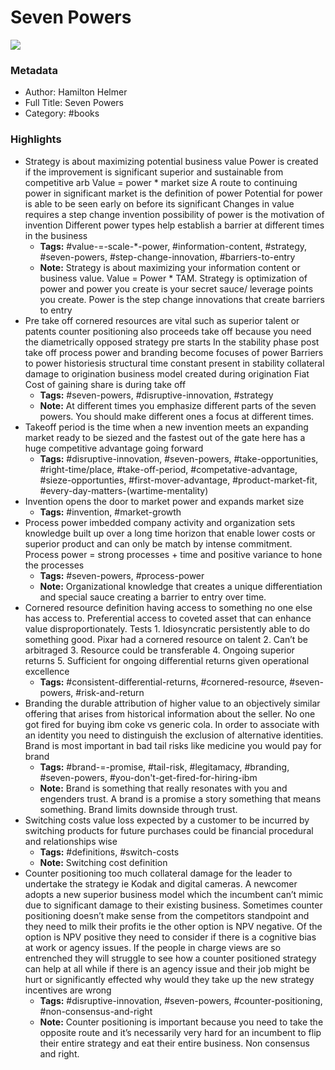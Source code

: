 # Seven Powers

![](https://readwise-assets.s3.amazonaws.com/static/images/default-book-icon-9.63dbe834380e.png)

### Metadata

- Author: Hamilton Helmer
- Full Title: Seven Powers
- Category: #books

### Highlights

- Strategy is about maximizing potential business value Power is created if the improvement is significant superior and sustainable from competitive arb Value = power * market size A route to continuing power in significant market is the definition of power Potential for power is able to be seen early on before its significant Changes in value requires a step change invention possibility of power is the motivation of invention Different power types help establish a barrier at different times in the business
    - **Tags:** #value-=-scale-*-power, #information-content, #strategy, #seven-powers, #step-change-innovation, #barriers-to-entry
    - **Note:** Strategy is about maximizing your information content or business value. Value = Power * TAM. Strategy is optimization of power and power you create is your secret sauce/ leverage points you create. Power is the step change innovations that create barriers to entry
- Pre take off cornered resources are vital such as superior talent or patents counter positioning also proceeds take off because you need the diametrically opposed strategy pre starts In the stability phase post take off process power and branding become focuses of power Barriers to power historiesis structural time constant present in stability collateral damage to origination business model created during origination Fiat Cost of gaining share is during take off
    - **Tags:** #seven-powers, #disruptive-innovation, #strategy
    - **Note:** At different times you emphasize different parts of the seven powers. You should make different ones a focus at different times.
- Takeoff period is the time when a new invention meets an expanding market ready to be siezed and the fastest out of the gate here has a huge competitive advantage going forward
    - **Tags:** #disruptive-innovation, #seven-powers, #take-opportunities, #right-time/place, #take-off-period, #competative-advantage, #sieze-opportunties, #first-mover-advantage, #product-market-fit, #every-day-matters-(wartime-mentality)
- Invention opens the door to market power and expands market size
    - **Tags:** #invention, #market-growth
- Process power imbedded company activity and organization sets knowledge built up over a long time horizon that enable lower costs or superior product and can only be match by intense commitment. Process power = strong processes + time and positive variance to hone the processes
    - **Tags:** #seven-powers, #process-power
    - **Note:** Organizational knowledge that creates a unique differentiation and special sauce creating a barrier to entry over time.
- Cornered resource definition having access to something no one else has access to. Preferential access to coveted asset that can enhance value disproportionately. Tests 1. Idiosyncratic persistently able to do something good. Pixar had a cornered resource on talent 2. Can’t be arbitraged 3. Resource could be transferable 4. Ongoing superior returns 5. Sufficient for ongoing differential returns given operational excellence
    - **Tags:** #consistent-differential-returns, #cornered-resource, #seven-powers, #risk-and-return
- Branding the durable attribution of higher value to an objectively similar offering that arises from historical information about the seller. No one got fired for buying ibm coke vs generic cola. In order to associate with an identity you need to distinguish the exclusion of alternative identities. Brand is most important in bad tail risks like medicine you would pay for brand
    - **Tags:** #brand-=-promise, #tail-risk, #legitamacy, #branding, #seven-powers, #you-don't-get-fired-for-hiring-ibm
    - **Note:** Brand is something that really resonates with you and engenders trust. A brand is a promise a story something that means something. Brand limits downside through trust.
- Switching costs value loss expected by a customer to be incurred by switching products for future purchases could be financial procedural and relationships wise
    - **Tags:** #definitions, #switch-costs
    - **Note:** Switching cost definition
- Counter positioning too much collateral damage for the leader to undertake the strategy ie Kodak and digital cameras. A newcomer adopts a new superior business model which the incumbent can’t mimic due to significant damage to their existing business. Sometimes counter positioning doesn’t make sense from the competitors standpoint and they need to milk their profits ie the other option is NPV negative. Of the option is NPV positive they need to consider if there is a cognitive bias at work or agency issues. If the people in charge views are so entrenched they will struggle to see how a counter positioned strategy can help at all while if there is an agency issue and their job might be hurt or significantly effected why would they take up the new strategy incentives are wrong
    - **Tags:** #disruptive-innovation, #seven-powers, #counter-positioning, #non-consensus-and-right
    - **Note:** Counter positioning is important because you need to take the opposite route and it’s necessarily very hard for an incumbent to flip their entire strategy and eat their entire business. Non consensus and right.
